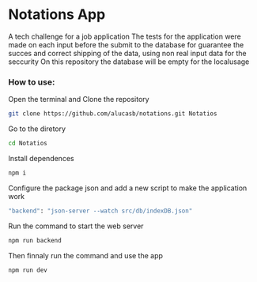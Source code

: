 # Notations App
A tech challenge for a job application 
The tests for the application were made on each input before the submit to the database for guarantee the succes and correct shipping of the data, using non real input data for the seccurity
On this repository the database will be empty for the localusage 
### How to use:
Open the terminal and Clone the repository 
```sh
git clone https://github.com/alucasb/notations.git Notatios
```
Go to the diretory 
```sh
cd Notatios 
```
Install dependences 
```sh
npm i
```
Configure the package json and add a new script to make the application work
```sh
"backend": "json-server --watch src/db/indexDB.json"
```
Run the command to start the web server
```sh
npm run backend
```
Then finnaly run the command and use the app
```sh
npm run dev
```
